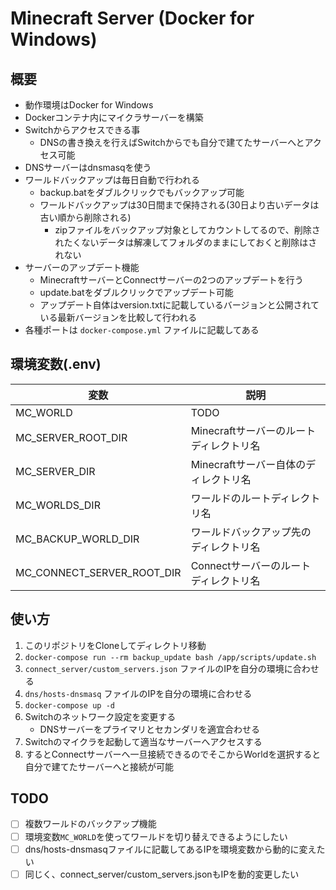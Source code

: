 # Minecraft Server (Docker for Windows)



## 概要

- 動作環境はDocker for Windows
- Dockerコンテナ内にマイクラサーバーを構築
- Switchからアクセスできる事
    - DNSの書き換えを行えばSwitchからでも自分で建てたサーバーへとアクセス可能
- DNSサーバーはdnsmasqを使う
- ワールドバックアップは毎日自動で行われる
    - backup.batをダブルクリックでもバックアップ可能
    - ワールドバックアップは30日間まで保持される(30日より古いデータは古い順から削除される)
        - zipファイルをバックアップ対象としてカウントしてるので、削除されたくないデータは解凍してフォルダのままにしておくと削除はされない
- サーバーのアップデート機能
    - MinecraftサーバーとConnectサーバーの2つのアップデートを行う
    - update.batをダブルクリックでアップデート可能
    - アップデート自体はversion.txtに記載しているバージョンと公開されている最新バージョンを比較して行われる
- 各種ポートは `docker-compose.yml` ファイルに記載してある



## 環境変数(.env)

| 変数 | 説明 |
|----------|----------|
| MC_WORLD | TODO |
| MC_SERVER_ROOT_DIR | Minecraftサーバーのルートディレクトリ名 |
| MC_SERVER_DIR | Minecraftサーバー自体のディレクトリ名 |
| MC_WORLDS_DIR | ワールドのルートディレクトリ名 |
| MC_BACKUP_WORLD_DIR | ワールドバックアップ先のディレクトリ名 |
| MC_CONNECT_SERVER_ROOT_DIR | Connectサーバーのルートディレクトリ名 |



## 使い方

1. このリポジトリをCloneしてディレクトリ移動
2. `docker-compose run --rm backup_update bash /app/scripts/update.sh`
3. `connect_server/custom_servers.json` ファイルのIPを自分の環境に合わせる
4. `dns/hosts-dnsmasq` ファイルのIPを自分の環境に合わせる
5. `docker-compose up -d`
6. Switchのネットワーク設定を変更する
    - DNSサーバーをプライマリとセカンダリを適宜合わせる
7. Switchのマイクラを起動して適当なサーバーへアクセスする
8. するとConnectサーバーへ一旦接続できるのでそこからWorldを選択すると自分で建てたサーバーへと接続が可能

## TODO

- [ ] 複数ワールドのバックアップ機能
- [ ] 環境変数`MC_WORLD`を使ってワールドを切り替えできるようにしたい
- [ ] dns/hosts-dnsmasqファイルに記載してあるIPを環境変数から動的に変えたい
- [ ] 同じく、connect_server/custom_servers.jsonもIPを動的変更したい
